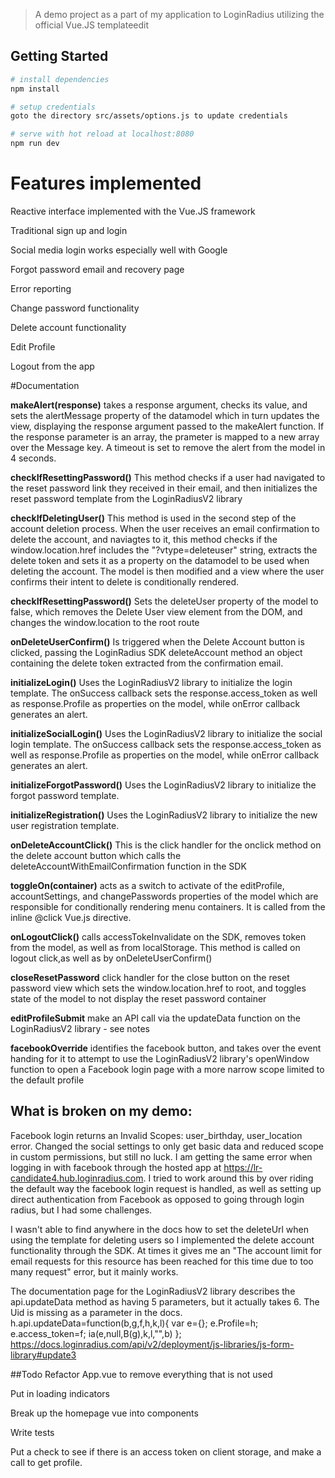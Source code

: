 
> A demo project as a part of my application to LoginRadius utilizing the official Vue.JS templateedit

## Getting Started
``` bash
# install dependencies
npm install

# setup credentials
goto the directory src/assets/options.js to update credentials

# serve with hot reload at localhost:8080
npm run dev
```

# Features implemented
Reactive interface implemented with the Vue.JS framework

Traditional sign up and login

Social media login works especially well with Google

Forgot password email and recovery page

Error reporting

Change password functionality

Delete account functionality

Edit Profile

Logout from the app

#Documentation

**makeAlert(response)** takes a response argument, checks its value, and sets the alertMessage property of the datamodel which in turn updates the view, displaying the response argument passed to the makeAlert function.
If the response parameter is an array, the prameter is mapped to a new array over the Message key. 
A timeout is set to remove the alert from the model in 4 seconds.

**checkIfResettingPassword()** This method checks if a user had navigated to the reset password link they received in their email, and then initializes the reset password template from the LoginRadiusV2 library

**checkIfDeletingUser()** This method is used in the second step of the account deletion process. When the user receives an email confirmation to delete the account, and naviagtes to it, this method checks if the window.location.href includes the "?vtype=deleteuser" string, extracts the delete token and sets it as a property on the datamodel to be used when deleting the account.
The model is then modified and a view where the user confirms their intent to delete is conditionally rendered. 

**checkIfResettingPassword()** Sets the deleteUser property of the model to false, which removes the Delete User view element from the DOM, and changes the window.location to the root route

**onDeleteUserConfirm()** Is triggered when the Delete Account button is clicked, passing the LoginRadius SDK deleteAccount method an object containing the delete token extracted from the confirmation email.

**initializeLogin()** Uses the LoginRadiusV2 library to initialize the login template.  The onSuccess callback sets the response.access_token  as well as response.Profile as properties on the model, while onError callback generates an alert.

**initializeSocialLogin()** Uses the LoginRadiusV2 library to initialize the social login template.  The onSuccess callback sets the response.access_token  as well as response.Profile as properties on the model, while onError callback generates an alert.

**initializeForgotPassword()** Uses the LoginRadiusV2 library to initialize the forgot password template. 
 
**initializeRegistration()** Uses the LoginRadiusV2 library to initialize the new user registration template.
  
**onDeleteAccountClick()** This is the click handler for the onclick method on the delete account button which calls the deleteAccountWithEmailConfirmation function in the SDK

**toggleOn(container)** acts as a switch to activate of the editProfile, accountSettings, and changePasswords properties of the model which are responsible for conditionally rendering menu containers.  It is called from the inline @click Vue.js directive.

**onLogoutClick()** calls accessTokeInvalidate on the SDK, removes token from the model, as well as from localStorage.  This method is called on logout click,as well as by onDeleteUserConfirm()

**closeResetPassword** click handler for the close button on the reset password view which sets the window.location.href to root, and toggles state of the model to not display the reset password container

**editProfileSubmit** make an API call via the updateData function on the LoginRadiusV2 library - see notes

**facebookOverride** identifies the facebook button, and takes over the event handing for it to attempt to use the LoginRadiusV2 library's openWindow function to open a Facebook login page with a more narrow scope limited to the default profile
## What is broken on my demo:

Facebook login returns an Invalid Scopes: user_birthday, user_location error. Changed the social settings to only get basic data and reduced scope in custom permissions, but still no luck.  I am getting the same error when logging in with facebook through the hosted app at https://lr-candidate4.hub.loginradius.com. 
I tried to work around this by over riding the default way the facebook login request is handled, as well as setting up direct authentication from Facebook as opposed to going through login radius, but I had some challenges.

I wasn't able to find anywhere in the docs how to set the deleteUrl when using the template for deleting users so I implemented the delete account functionality through the SDK.  At times it gives me an "The account limit for email requests for this resource has been reached for this time due to too many request" error, but it mainly works. 



The documentation page for the LoginRadiusV2 library describes the api.updateData method as having 5 parameters, but it actually takes 6.  The Uid is missing as a parameter in the docs.
h.api.updateData=function(b,g,f,h,k,l){
    var e={};
    e.Profile=h;
    e.access_token=f;
    ia(e,null,B(g),k,l,"",b)
};
https://docs.loginradius.com/api/v2/deployment/js-libraries/js-form-library#update3

##Todo
Refactor App.vue to remove everything that is not used

Put in loading indicators

Break up the homepage vue into components

Write tests

Put a check to see if there is an access token on client storage, and make a call to get profile.


